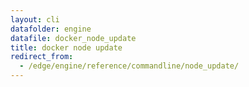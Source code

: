 ```yaml
---
layout: cli
datafolder: engine
datafile: docker_node_update
title: docker node update
redirect_from:
  - /edge/engine/reference/commandline/node_update/
---
```


